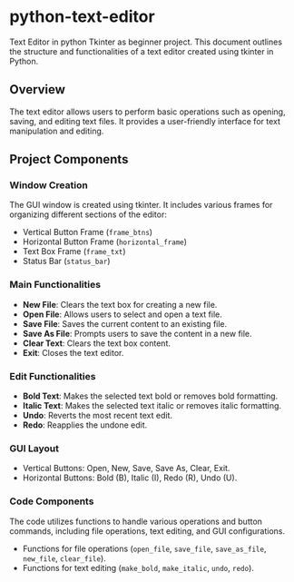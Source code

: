 # python-text-editor
Text Editor in python Tkinter as beginner project. 
This document outlines the structure and functionalities of a text editor created using tkinter in Python.

## Overview

The text editor allows users to perform basic operations such as opening, saving, and editing text files. It provides a user-friendly interface for text manipulation and editing.

## Project Components

### Window Creation

The GUI window is created using tkinter. It includes various frames for organizing different sections of the editor:

- Vertical Button Frame (`frame_btns`)
- Horizontal Button Frame (`horizontal_frame`)
- Text Box Frame (`frame_txt`)
- Status Bar (`status_bar`)

### Main Functionalities

- **New File**: Clears the text box for creating a new file.
- **Open File**: Allows users to select and open a text file.
- **Save File**: Saves the current content to an existing file.
- **Save As File**: Prompts users to save the content in a new file.
- **Clear Text**: Clears the text box content.
- **Exit**: Closes the text editor.

### Edit Functionalities

- **Bold Text**: Makes the selected text bold or removes bold formatting.
- **Italic Text**: Makes the selected text italic or removes italic formatting.
- **Undo**: Reverts the most recent text edit.
- **Redo**: Reapplies the undone edit.

### GUI Layout

- Vertical Buttons: Open, New, Save, Save As, Clear, Exit.
- Horizontal Buttons: Bold (B), Italic (I), Redo (R), Undo (U).

### Code Components

The code utilizes functions to handle various operations and button commands, including file operations, text editing, and GUI configurations. 

- Functions for file operations (`open_file`, `save_file`, `save_as_file`, `new_file`, `clear_file`).
- Functions for text editing (`make_bold`, `make_italic`, `undo`, `redo`).

